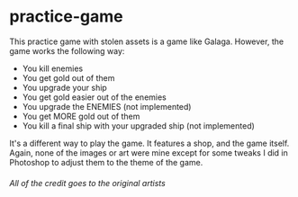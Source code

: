 # practice-game
This practice game with stolen assets is a game like Galaga. However, the game works the following way:
- You kill enemies
- You get gold out of them
- You upgrade your ship
- You get gold easier out of the enemies
- You upgrade the ENEMIES (not implemented)
- You get MORE gold out of them
- You kill a final ship with your upgraded ship (not implemented)

It's a different way to play the game. It features a shop, and the game itself. Again, none of the images or art were mine except for some tweaks I did in Photoshop to adjust them to the theme of the game. 
###### All of the credit goes to the original artists
